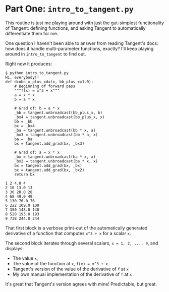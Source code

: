 # Part One: `intro_to_tangent.py`

This routine is just me playing around with just the gut-simplest functionality
of Tangent: defining functions, and asking Tangent to automatically
differentiate them for me.

One question I haven't been able to answer from reading Tangent's docs: how
does it handle multi-parameter functions, exactly?  I'll keep playing around in
`intro_to_tangent` to find out.

Right now it produces:

```
$ python intro_to_tangent.py
Hi, everybody!!
def dcube_x_plus_xdx(x, bb_plus_x=1.0):
    # Beginning of forward pass
    """f(x) = x^3 + x"""
    a = x * x
    b = a * x

    # Grad of: b = a * x
    _bb = tangent.unbroadcast(bb_plus_x, b)
    _bx4 = tangent.unbroadcast(bb_plus_x, x)
    bb = _bb
    bx = _bx4
    _ba = tangent.unbroadcast(bb * x, a)
    _bx3 = tangent.unbroadcast(bb * a, x)
    ba = _ba
    bx = tangent.add_grad(bx, _bx3)

    # Grad of: a = x * x
    _bx = tangent.unbroadcast(ba * x, x)
    _bx2 = tangent.unbroadcast(ba * x, x)
    bx = tangent.add_grad(bx, _bx)
    bx = tangent.add_grad(bx, _bx2)
    return bx

1 2 4.0 4
2 10 13.0 13
3 30 28.0 28
4 68 49.0 49
5 130 76.0 76
6 222 109.0 109
7 350 148.0 148
8 520 193.0 193
9 738 244.0 244
```

That first block is a verbose print-out of the automatically generated
derivative of a function that computes `x^3 + x` for a scalar `x`.

The second block iterates through several scalars, `x = 1, 2, ..., 9`, and
displays:
* The value `x`,
* The value of the function at `x`, `f(x) = x^3 + x`
* Tangent's version of the value of the derivative of `f` at `x`
* My own manual implementation of the derivative of `f` at `x`

It's great that Tangent's version agrees with mine!  Predictable, but great.
